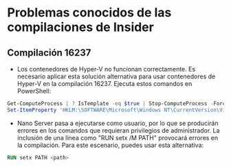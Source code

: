 # Problemas conocidos de las compilaciones de Insider

## Compilación 16237

- Los contenedores de Hyper-V no funcionan correctamente. Es necesario aplicar esta solución alternativa para usar contenedores de Hyper-V en la compilación 16237. Ejecuta estos comandos en PowerShell:

```PowerShell
Get-ComputeProcess | ? IsTemplate -eq $true | Stop-ComputeProcess -Force
Set-ItemProperty 'HKLM:\SOFTWARE\Microsoft\Windows NT\CurrentVersion\Virtualization\Containers\' -Name TemplateVmCount -Type dword -Value 0 -Force
```

- Nano Server pasa a ejecutarse como usuario, por lo que se producirán errores en los comandos que requieran privilegios de administrador. La inclusión de una línea como "RUN setx /M PATH" provocará errores en la compilación. Para este escenario, puedes usar esta alternativa:

```dockerfile
RUN setx PATH <path>
```
